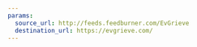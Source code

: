 ```yaml
---
params:
  source_url: http://feeds.feedburner.com/EvGrieve
  destination_url: https://evgrieve.com/
---
```

